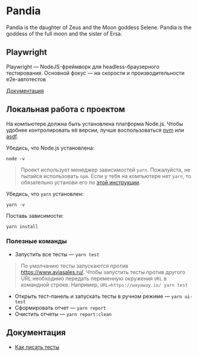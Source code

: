 # Pandia
Pandia is the daughter of Zeus and the Moon goddess Selene. Pandia is the goddess of the full moon and the sister of Ersa.

## Playwright

Playwright — NodeJS-фреймворк для headless-браузерного тестирования. Основной фокус — на скорости и производительности e2e-автотестов

[Документация](https://playwright.dev/docs/intro) 


## Локальная работа с проектом

На компьютере должна быть установлена платформа Node.js. Чтобы удобнее контролировать её версии, лучше воспользоваться [nvm](https://github.com/nvm-sh/nvm) или [asdf](https://asdf-vm.com).

Убедись, что Node.js установлена:

```
node -v
```

> Проект использует менеджер зависимостей `yarn`. Пожалуйста, не пытайся использовать `npm`. Если у тебя на компьютере нет `yarn`, то обязательно установи его по [этой инструкции](https://yarnpkg.com/getting-started/install).

Убедись, что `yarn` установлен:

```
yarn -v
```

Поставь зависимости:

```
yarn install
```

### Полезные команды

- Запустить все тесты — `yarn test`
> По умолчанию тесты запускаются против https://www.aviasales.ru/. Чтобы запустить тесты против другого URL необходимо передать переменную окружения `URL` в командной строке. Например, `URL=https://wayaway.io/ yarn test`
- Открыть тест-панель и запускать тесты в ручном режиме — `yarn ui-test`
- Сформировать отчет — `yarn report`
- Очистить отчеты — `yarn report:clean`


## Документация
- [Как писать тесты](docs/how-to-write-tests.md)

